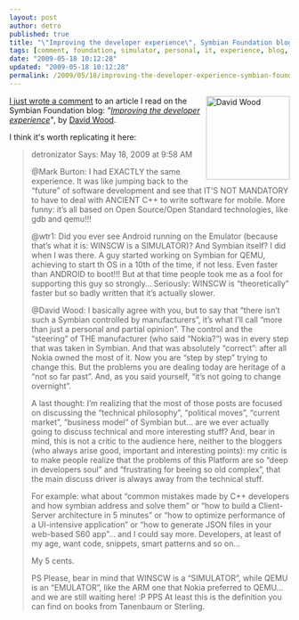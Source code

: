 ```yaml
---
layout: post
author: detro
published: true
title: "\"Improving the developer experience\", Symbian Foundation blog: my comment"
tags: [comment, foundation, simulator, personal, it, experience, blog, emulator, uk, english, developer, symbian, improve]
date: "2009-05-18 10:12:28"
updated: "2009-05-18 10:12:28"
permalink: /2009/05/18/improving-the-developer-experience-symbian-foundation-blog-my-comment/
---
```


<a href="http://developer.symbian.com/wiki/display/pub/David+Wood"><img src="http://kernj.cnc.net/DavidWood.jpg" width="150" align="right" alt="David Wood" /></a><a href="http://blog.symbian.org/2009/05/16/improving-the-developer-experience/#comment-1715">I just wrote a comment</a> to an article I read on the Symbian Foundation blog: <em>"<a href="http://blog.symbian.org/2009/05/16/improving-the-developer-experience/">Improving the developer experience</a>"</em>, by <a href="http://developer.symbian.com/wiki/display/pub/David+Wood">David Wood</a>.

I think it's worth replicating it here:
<blockquote>
detronizator Says:
May 18, 2009 at 9:58 AM

@Mark Burton: I had EXACTLY the same experience. It was like jumping back to the “future” of software development and see that IT’S NOT MANDATORY to have to deal with ANCIENT C++ to write software for mobile.
More funny: it’s all based on Open Source/Open Standard technologies, like gdb and qemu!!!

@wtr1: Did you ever see Android running on the Emulator (because that’s what it is: WINSCW is a SIMULATOR)? And Symbian itself? I did when I was there. A guy started working on Symbian for QEMU, achieving to start th OS in a 10th of the time, if not less. Even faster than ANDROID to boot!!!
But at that time people took me as a fool for supporting this guy so strongly…
Seriously: WINSCW is “theoretically” faster but so badly written that it’s actually slower.

@David Wood: I basically agree with you, but to say that “there isn’t such a Symbian controlled by manufacturers”, it’s what I’ll call “more than just a personal and partial opinion”.
The control and the “steering” of THE manufacturer (who said “Nokia?”) was in every step that was taken in Symbian. And that was absolutely “correct”: after all Nokia owned the most of it.
Now you are “step by step” trying to change this. But the problems you are dealing today are heritage of a “not so far past”. And, as you said yourself, “it’s not going to change overnight”.

A last thought: I’m realizing that the most of those posts are focused on discussing the “technical philosophy”, “political moves”, “current market”, “business model” of Symbian but… are we ever actually going to discuss technical and more interesting stuff?
And, bear in mind, this is not a critic to the audience here, neither to the bloggers (who always arise good, important and interesting points): my critic is to make people realize that the problems of this Platform are so “deep in developers soul” and “frustrating for beeing so old complex”, that the main discuss driver is always away from the technical stuff.

For example: what about “common mistakes made by C++ developers and how symbian address and solve them” or “how to build a Client-Server architecture in 5 minutes” or “how to optimize performance of a UI-intensive application” or “how to generate JSON files in your web-based S60 app”… and I could say more.
Developers, at least of my age, want code, snippets, smart patterns and so on…

My 5 cents.

PS Please, bear in mind that WINSCW is a “SIMULATOR”, while QEMU is an “EMULATOR”, like the ARM one that Nokia preferred to QEMU… and we are still waiting here! :P
PPS At least this is the definition you can find on books from Tanenbaum or Sterling.
</blockquote>

